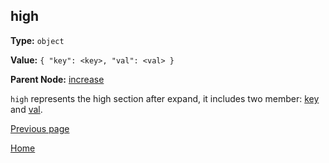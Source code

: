 high
----------

**Type:** `object`

**Value:** `{ "key": <key>, "val": <val> }`

**Parent Node:** [increase](increase.md)

`high` represents the high section after expand, it includes two member: [key](key.md) and [val](val.md).  

[Previous page](../table.md)

[Home](../../../index.md)